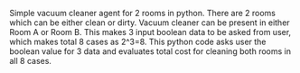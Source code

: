 Simple vacuum cleaner agent for 2 rooms in python.
There are 2 rooms which can be either clean or dirty.
Vacuum cleaner can be present in either Room A or Room B.
This makes 3 input boolean data to be asked from user, which makes total 8 cases as 2^3=8.
This python code asks user the boolean value for 3 data and evaluates total cost for cleaning both rooms in all 8 cases.
